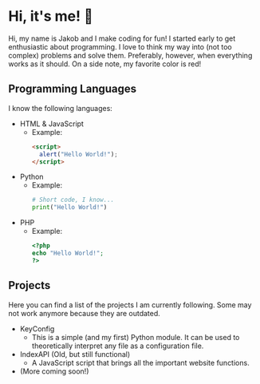 # Hi, it's me! 👋
Hi, my name is Jakob and I make coding for fun!
I started early to get enthusiastic about programming. I love to think my way into (not too complex) problems and solve them.
Preferably, however, when everything works as it should.
On a side note, my favorite color is red!

## Programming Languages
I know the following languages:
+ HTML & JavaScript
  + Example:
    ```html
    <script>
      alert("Hello World!");
    </script>
    ```
+ Python
  + Example:
    ```python
    # Short code, I know...
    print("Hello World!")
    ```
+ PHP
  + Example:
    ```php
    <?php
    echo "Hello World!";
    ?>
    ```

## Projects
Here you can find a list of the projects I am currently following. Some may not work anymore because they are outdated.
+ KeyConfig
  + This is a simple (and my first) Python module. It can be used to theoretically interpret any file as a configuration file.
+ IndexAPI (Old, but still functional)
  + A JavaScript script that brings all the important website functions.
+ (More coming soon!)
